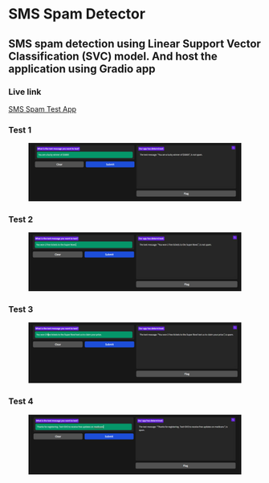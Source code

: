 # SMS Spam Detector 

## SMS spam detection using Linear Support Vector Classification (SVC) model. And host the application using Gradio app

### Live link 
   
[SMS Spam Test App](https://edb114cfc3ab3e04c6.gradio.live)

### Test 1

<figure>
  <img src="images/test1.png">
</figure>

### Test 2

<figure>
  <img src="images/test2.png">
</figure>

### Test 3

<figure>
  <img src="images/test3.png">
</figure>

### Test 4

<figure>
  <img src="images/test4.png">
</figure>